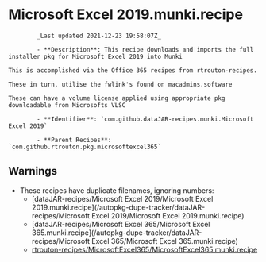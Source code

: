 # Microsoft Excel 2019.munki.recipe

            _Last updated 2021-12-23 19:58:07Z_

            - **Description**: This recipe downloads and imports the full installer pkg for Microsoft Excel 2019 into Munki

	This is accomplished via the Office 365 recipes from rtrouton-recipes.

    These in turn, utilise the fwlink's found on macadmins.software

    These can have a volume license applied using appropriate pkg downloadable from Microsofts VLSC

            - **Identifier**: `com.github.dataJAR-recipes.munki.Microsoft Excel 2019`

            - **Parent Recipes**: `com.github.rtrouton.pkg.microsoftexcel365`

## Warnings

- These recipes have duplicate filenames, ignoring numbers:
    - [dataJAR-recipes/Microsoft Excel 2019/Microsoft Excel 2019.munki.recipe](/autopkg-dupe-tracker/dataJAR-recipes/Microsoft Excel 2019/Microsoft Excel 2019.munki.recipe)
    - [dataJAR-recipes/Microsoft Excel 365/Microsoft Excel 365.munki.recipe](/autopkg-dupe-tracker/dataJAR-recipes/Microsoft Excel 365/Microsoft Excel 365.munki.recipe)
    - [rtrouton-recipes/MicrosoftExcel365/MicrosoftExcel365.munki.recipe](/autopkg-dupe-tracker/rtrouton-recipes/MicrosoftExcel365/MicrosoftExcel365.munki.recipe)